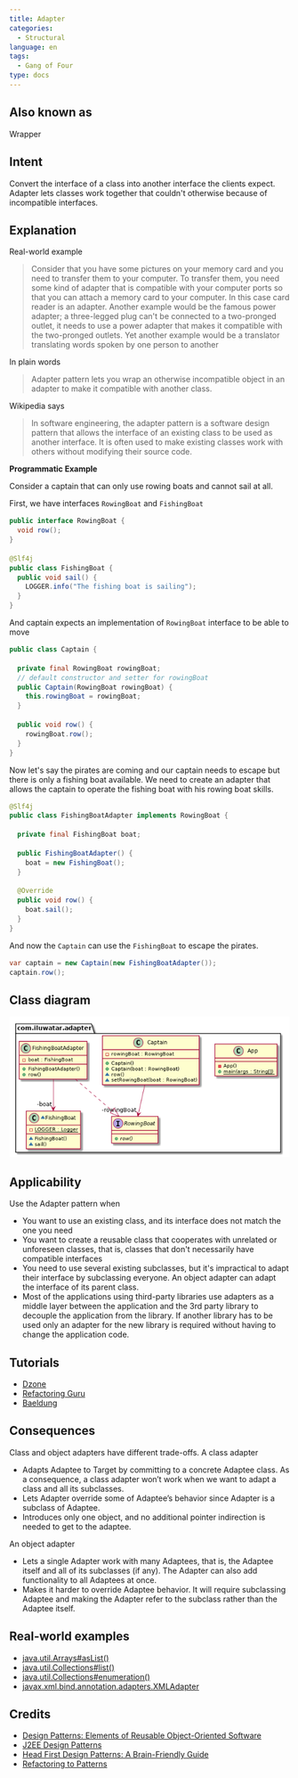 ```yaml
---
title: Adapter
categories:
  - Structural
language: en
tags:
  - Gang of Four
type: docs
---
```


## Also known as
Wrapper

## Intent
Convert the interface of a class into another interface the clients expect. Adapter lets classes work together that 
couldn't otherwise because of incompatible interfaces.

## Explanation

Real-world example

> Consider that you have some pictures on your memory card and you need to transfer them to your computer. To transfer them, you need some kind of adapter that is compatible with your computer ports so that you can attach a memory card to your computer. In this case card reader is an adapter.
> Another example would be the famous power adapter; a three-legged plug can't be connected to a two-pronged outlet, it needs to use a power adapter that makes it compatible with the two-pronged outlets.
> Yet another example would be a translator translating words spoken by one person to another

In plain words

> Adapter pattern lets you wrap an otherwise incompatible object in an adapter to make it compatible with another class.

Wikipedia says

> In software engineering, the adapter pattern is a software design pattern that allows the interface of an existing class to be used as another interface. It is often used to make existing classes work with others without modifying their source code.

**Programmatic Example**

Consider a captain that can only use rowing boats and cannot sail at all.

First, we have interfaces `RowingBoat` and `FishingBoat`

```java
public interface RowingBoat {
  void row();
}

@Slf4j
public class FishingBoat {
  public void sail() {
    LOGGER.info("The fishing boat is sailing");
  }
}
```

And captain expects an implementation of `RowingBoat` interface to be able to move

```java
public class Captain {

  private final RowingBoat rowingBoat;
  // default constructor and setter for rowingBoat
  public Captain(RowingBoat rowingBoat) {
    this.rowingBoat = rowingBoat;
  }

  public void row() {
    rowingBoat.row();
  }
}
```

Now let's say the pirates are coming and our captain needs to escape but there is only a fishing boat available. We need to create an adapter that allows the captain to operate the fishing boat with his rowing boat skills.

```java
@Slf4j
public class FishingBoatAdapter implements RowingBoat {

  private final FishingBoat boat;

  public FishingBoatAdapter() {
    boat = new FishingBoat();
  }

  @Override
  public void row() {
    boat.sail();
  }
}
```

And now the `Captain` can use the `FishingBoat` to escape the pirates.

```java
var captain = new Captain(new FishingBoatAdapter());
captain.row();
```

## Class diagram
![alt text](etc/adapter.urm.png "Adapter class diagram")

## Applicability
Use the Adapter pattern when

* You want to use an existing class, and its interface does not match the one you need
* You want to create a reusable class that cooperates with unrelated or unforeseen classes, that is, classes that don't necessarily have compatible interfaces
* You need to use several existing subclasses, but it's impractical to adapt their interface by subclassing everyone. An object adapter can adapt the interface of its parent class.
* Most of the applications using third-party libraries use adapters as a middle layer between the application and the 3rd party library to decouple the application from the library. If another library has to be used only an adapter for the new library is required without having to change the application code.

## Tutorials

* [Dzone](https://dzone.com/articles/adapter-design-pattern-in-java)
* [Refactoring Guru](https://refactoring.guru/design-patterns/adapter/java/example)
* [Baeldung](https://www.baeldung.com/java-adapter-pattern)

## Consequences
Class and object adapters have different trade-offs. A class adapter

*	Adapts Adaptee to Target by committing to a concrete Adaptee class. As a consequence, a class adapter won’t work when we want to adapt a class and all its subclasses.
*	Lets Adapter override some of Adaptee’s behavior since Adapter is a subclass of Adaptee.
*	Introduces only one object, and no additional pointer indirection is needed to get to the adaptee.

An object adapter	

*	Lets a single Adapter work with many Adaptees, that is, the Adaptee itself and all of its subclasses (if any). The Adapter can also add functionality to all Adaptees at once.
*	Makes it harder to override Adaptee behavior. It will require subclassing Adaptee and making the Adapter refer to the subclass rather than the Adaptee itself.


## Real-world examples

* [java.util.Arrays#asList()](http://docs.oracle.com/javase/8/docs/api/java/util/Arrays.html#asList%28T...%29)
* [java.util.Collections#list()](https://docs.oracle.com/javase/8/docs/api/java/util/Collections.html#list-java.util.Enumeration-)
* [java.util.Collections#enumeration()](https://docs.oracle.com/javase/8/docs/api/java/util/Collections.html#enumeration-java.util.Collection-)
* [javax.xml.bind.annotation.adapters.XMLAdapter](http://docs.oracle.com/javase/8/docs/api/javax/xml/bind/annotation/adapters/XmlAdapter.html#marshal-BoundType-)


## Credits

* [Design Patterns: Elements of Reusable Object-Oriented Software](https://www.amazon.com/gp/product/0201633612/ref=as_li_tl?ie=UTF8&camp=1789&creative=9325&creativeASIN=0201633612&linkCode=as2&tag=javadesignpat-20&linkId=675d49790ce11db99d90bde47f1aeb59)
* [J2EE Design Patterns](https://www.amazon.com/gp/product/0596004273/ref=as_li_tl?ie=UTF8&camp=1789&creative=9325&creativeASIN=0596004273&linkCode=as2&tag=javadesignpat-20&linkId=48d37c67fb3d845b802fa9b619ad8f31)
* [Head First Design Patterns: A Brain-Friendly Guide](https://www.amazon.com/gp/product/0596007124/ref=as_li_tl?ie=UTF8&camp=1789&creative=9325&creativeASIN=0596007124&linkCode=as2&tag=javadesignpat-20&linkId=6b8b6eea86021af6c8e3cd3fc382cb5b)
* [Refactoring to Patterns](https://www.amazon.com/gp/product/0321213351/ref=as_li_tl?ie=UTF8&camp=1789&creative=9325&creativeASIN=0321213351&linkCode=as2&tag=javadesignpat-20&linkId=2a76fcb387234bc71b1c61150b3cc3a7)
